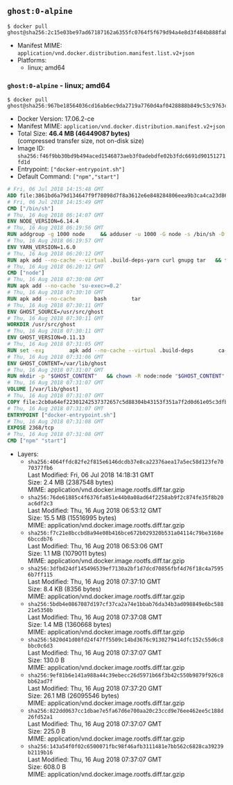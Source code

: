 ## `ghost:0-alpine`

```console
$ docker pull ghost@sha256:2c15e03be97ad67187162a6355fc0764f5f679d94a4e8d3f484b888fabf11533
```

-	Manifest MIME: `application/vnd.docker.distribution.manifest.list.v2+json`
-	Platforms:
	-	linux; amd64

### `ghost:0-alpine` - linux; amd64

```console
$ docker pull ghost@sha256:967be18564036cd16ab6ec9da2719a7760d4af0428888b849c53c9763c5e4895
```

-	Docker Version: 17.06.2-ce
-	Manifest MIME: `application/vnd.docker.distribution.manifest.v2+json`
-	Total Size: **46.4 MB (46449087 bytes)**  
	(compressed transfer size, not on-disk size)
-	Image ID: `sha256:f46f9bb30bd9b494aced1546873aeb3f0adebdfe02b3fdc6691d90151271fd1d`
-	Entrypoint: `["docker-entrypoint.sh"]`
-	Default Command: `["npm","start"]`

```dockerfile
# Fri, 06 Jul 2018 14:15:48 GMT
ADD file:3861bd6a79d134647f9f78098d7f8a3612e6e848284806eea9b3ca4ca23d8686 in / 
# Fri, 06 Jul 2018 14:15:49 GMT
CMD ["/bin/sh"]
# Thu, 16 Aug 2018 06:14:07 GMT
ENV NODE_VERSION=6.14.4
# Thu, 16 Aug 2018 06:19:56 GMT
RUN addgroup -g 1000 node     && adduser -u 1000 -G node -s /bin/sh -D node     && apk add --no-cache         libstdc++     && apk add --no-cache --virtual .build-deps         binutils-gold         curl         g++         gcc         gnupg         libgcc         linux-headers         make         python   && for key in     94AE36675C464D64BAFA68DD7434390BDBE9B9C5     FD3A5288F042B6850C66B31F09FE44734EB7990E     71DCFD284A79C3B38668286BC97EC7A07EDE3FC1     DD8F2338BAE7501E3DD5AC78C273792F7D83545D     C4F0DFFF4E8C1A8236409D08E73BC641CC11F4C8     B9AE9905FFD7803F25714661B63B535A4C206CA9     56730D5401028683275BD23C23EFEFE93C4CFFFE     77984A986EBC2AA786BC0F66B01FBB92821C587A     8FCCA13FEF1D0C2E91008E09770F7A9A5AE15600   ; do     gpg --keyserver hkp://p80.pool.sks-keyservers.net:80 --recv-keys "$key" ||     gpg --keyserver hkp://ipv4.pool.sks-keyservers.net --recv-keys "$key" ||     gpg --keyserver hkp://pgp.mit.edu:80 --recv-keys "$key" ;   done     && curl -fsSLO --compressed "https://nodejs.org/dist/v$NODE_VERSION/node-v$NODE_VERSION.tar.xz"     && curl -fsSLO --compressed "https://nodejs.org/dist/v$NODE_VERSION/SHASUMS256.txt.asc"     && gpg --batch --decrypt --output SHASUMS256.txt SHASUMS256.txt.asc     && grep " node-v$NODE_VERSION.tar.xz\$" SHASUMS256.txt | sha256sum -c -     && tar -xf "node-v$NODE_VERSION.tar.xz"     && cd "node-v$NODE_VERSION"     && ./configure     && make -j$(getconf _NPROCESSORS_ONLN)     && make install     && apk del .build-deps     && cd ..     && rm -Rf "node-v$NODE_VERSION"     && rm "node-v$NODE_VERSION.tar.xz" SHASUMS256.txt.asc SHASUMS256.txt
# Thu, 16 Aug 2018 06:19:57 GMT
ENV YARN_VERSION=1.6.0
# Thu, 16 Aug 2018 06:20:12 GMT
RUN apk add --no-cache --virtual .build-deps-yarn curl gnupg tar   && for key in     6A010C5166006599AA17F08146C2130DFD2497F5   ; do     gpg --keyserver hkp://p80.pool.sks-keyservers.net:80 --recv-keys "$key" ||     gpg --keyserver hkp://ipv4.pool.sks-keyservers.net --recv-keys "$key" ||     gpg --keyserver hkp://pgp.mit.edu:80 --recv-keys "$key" ;   done   && curl -fsSLO --compressed "https://yarnpkg.com/downloads/$YARN_VERSION/yarn-v$YARN_VERSION.tar.gz"   && curl -fsSLO --compressed "https://yarnpkg.com/downloads/$YARN_VERSION/yarn-v$YARN_VERSION.tar.gz.asc"   && gpg --batch --verify yarn-v$YARN_VERSION.tar.gz.asc yarn-v$YARN_VERSION.tar.gz   && mkdir -p /opt   && tar -xzf yarn-v$YARN_VERSION.tar.gz -C /opt/   && ln -s /opt/yarn-v$YARN_VERSION/bin/yarn /usr/local/bin/yarn   && ln -s /opt/yarn-v$YARN_VERSION/bin/yarnpkg /usr/local/bin/yarnpkg   && rm yarn-v$YARN_VERSION.tar.gz.asc yarn-v$YARN_VERSION.tar.gz   && apk del .build-deps-yarn
# Thu, 16 Aug 2018 06:20:12 GMT
CMD ["node"]
# Thu, 16 Aug 2018 07:30:08 GMT
RUN apk add --no-cache 'su-exec>=0.2'
# Thu, 16 Aug 2018 07:30:10 GMT
RUN apk add --no-cache 		bash 		tar
# Thu, 16 Aug 2018 07:30:11 GMT
ENV GHOST_SOURCE=/usr/src/ghost
# Thu, 16 Aug 2018 07:30:11 GMT
WORKDIR /usr/src/ghost
# Thu, 16 Aug 2018 07:30:11 GMT
ENV GHOST_VERSION=0.11.13
# Thu, 16 Aug 2018 07:31:05 GMT
RUN set -ex; 		apk add --no-cache --virtual .build-deps 		ca-certificates 		gcc 		make 		openssl 		python 		unzip 	; 		wget -O ghost.zip "https://github.com/TryGhost/Ghost/releases/download/${GHOST_VERSION}/Ghost-${GHOST_VERSION}.zip"; 	unzip ghost.zip; 		npm install --production; 		apk del .build-deps; 		rm ghost.zip; 	npm cache clean; 	rm -rf /tmp/npm*
# Thu, 16 Aug 2018 07:31:06 GMT
ENV GHOST_CONTENT=/var/lib/ghost
# Thu, 16 Aug 2018 07:31:07 GMT
RUN mkdir -p "$GHOST_CONTENT" 	&& chown -R node:node "$GHOST_CONTENT" 	&& ln -s "$GHOST_CONTENT/config.js" "$GHOST_SOURCE/config.js"
# Thu, 16 Aug 2018 07:31:07 GMT
VOLUME [/var/lib/ghost]
# Thu, 16 Aug 2018 07:31:07 GMT
COPY file:2cb0a64ef22301242537372657c5d88304b43153f351a7f2d0d61e05c3dfb29a in /usr/local/bin/ 
# Thu, 16 Aug 2018 07:31:07 GMT
ENTRYPOINT ["docker-entrypoint.sh"]
# Thu, 16 Aug 2018 07:31:08 GMT
EXPOSE 2368/tcp
# Thu, 16 Aug 2018 07:31:08 GMT
CMD ["npm" "start"]
```

-	Layers:
	-	`sha256:4064ffdc82fe2f815e6146dcdb37e8ca22376aea17a5ec58d123fe7070377fb6`  
		Last Modified: Fri, 06 Jul 2018 14:18:31 GMT  
		Size: 2.4 MB (2387548 bytes)  
		MIME: application/vnd.docker.image.rootfs.diff.tar.gzip
	-	`sha256:76de61885c4f6376fa851e44b0a08ad64f2258ab9f2c874fe35f8b20ac6df2c3`  
		Last Modified: Thu, 16 Aug 2018 06:53:12 GMT  
		Size: 15.5 MB (15516995 bytes)  
		MIME: application/vnd.docker.image.rootfs.diff.tar.gzip
	-	`sha256:f7c21e8bccbd8a94e08b416bce672b029320b531a04114c79be3168e6bccdb76`  
		Last Modified: Thu, 16 Aug 2018 06:53:06 GMT  
		Size: 1.1 MB (1079011 bytes)  
		MIME: application/vnd.docker.image.rootfs.diff.tar.gzip
	-	`sha256:3dfbd24df145496539ef7130a2bf1d7dcd70856fbf4d76f18c4a75956b7ff115`  
		Last Modified: Thu, 16 Aug 2018 07:37:10 GMT  
		Size: 8.4 KB (8356 bytes)  
		MIME: application/vnd.docker.image.rootfs.diff.tar.gzip
	-	`sha256:5bdb4e0867087d197cf37ca2a74e1bbab76da34b3ad098849e6bc58821e5350b`  
		Last Modified: Thu, 16 Aug 2018 07:37:08 GMT  
		Size: 1.4 MB (1360668 bytes)  
		MIME: application/vnd.docker.image.rootfs.diff.tar.gzip
	-	`sha256:5820d41d08fd24f47ff5509c14bd3676c9130279414dfc152c55d6c8bbc0c6d3`  
		Last Modified: Thu, 16 Aug 2018 07:37:07 GMT  
		Size: 130.0 B  
		MIME: application/vnd.docker.image.rootfs.diff.tar.gzip
	-	`sha256:9ef81b6e141a988a44c39ebecc26d5971b66f3b42c550b9879f926c8bb62ad7f`  
		Last Modified: Thu, 16 Aug 2018 07:37:20 GMT  
		Size: 26.1 MB (26095546 bytes)  
		MIME: application/vnd.docker.image.rootfs.diff.tar.gzip
	-	`sha256:822dd0637cc1dbae7e5fa67d6e700aa20c23ccd9e76ee462ee5c188d26fd52a1`  
		Last Modified: Thu, 16 Aug 2018 07:37:07 GMT  
		Size: 225.0 B  
		MIME: application/vnd.docker.image.rootfs.diff.tar.gzip
	-	`sha256:143a54f0f02c6500071fbc98f46afb3111481e7bb562c6828ca39239b2119b16`  
		Last Modified: Thu, 16 Aug 2018 07:37:07 GMT  
		Size: 608.0 B  
		MIME: application/vnd.docker.image.rootfs.diff.tar.gzip

